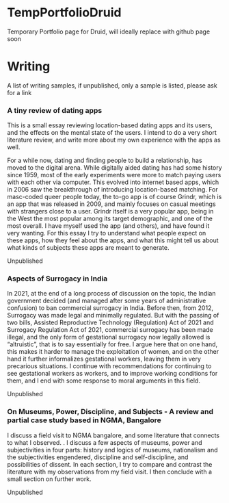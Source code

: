 # TempPortfolioDruid
Temporary Portfolio page for Druid, will ideally replace with github page soon

# Writing
A list of writing samples, if unpublished, only a sample is listed, please ask for a link
### A tiny review of dating apps
This is a small essay reviewing location-based dating apps and its users, and the effects on the mental state of the users. I intend to do a very short literature review, and write more about my own experience with the apps as well.

For a while now, dating and finding people to build a relationship, has moved to the digital arena. While digitally aided dating has had some history since 1959, most of the early experiments were more to match paying users with each other via computer. This evolved into internet based apps, which in 2006 saw the breakthrough of introducing location-based matching. For masc-coded queer people today, the to-go app is of course Grindr, which is an app that was released in 2009, and mainly focuses on casual meetings with strangers close to a user. Grindr itself is a very popular app, being in the West the most popular among its target demographic, and one of the most overall. I have myself used the app (and others), and have found it very wanting. For this essay I try to understand what people expect on these apps, how they feel about the apps, and what this might tell us about what kinds of subjects these apps are meant to generate.

Unpublished

### Aspects of Surrogacy in India
In 2021, at the end of a long process of discussion on the topic, the Indian government decided (and managed after some years of administrative confusion) to ban commercial surrogacy in India. Before then, from 2012, Surrogacy was made legal and minimally regulated. But with the passing of two bills, Assisted Reproductive Technology (Regulation) Act of 2021 and Surrogacy Regulation Act of 2021, commercial surrogacy has been made illegal, and the only form of gestational surrogacy now legally allowed is “altruistic”, that is to say essentially for free. I argue here that on one hand, this makes it harder to manage the exploitation of women, and on the other hand it further informalizes gestational workers, leaving them in very precarious situations. I continue with recommendations for continuing to see gestational workers as workers, and to improve working conditions for them, and I end with some response to moral arguments in this field.

Unpublished

### On Museums, Power, Discipline, and Subjects - A review and partial case study based in NGMA, Bangalore
I discuss a field visit to NGMA bangalore, and some literature that connects to what I observed. . I discuss a few aspects of museums, power and subjectivities in four parts:  history and logics of museums, nationalism and the subjectivities engendered, discipline and self-discipline, and possibilities of dissent. In each section, I try to compare and contrast the literature with my observations from my field visit. I then conclude with a small section on further work.

Unpublished
